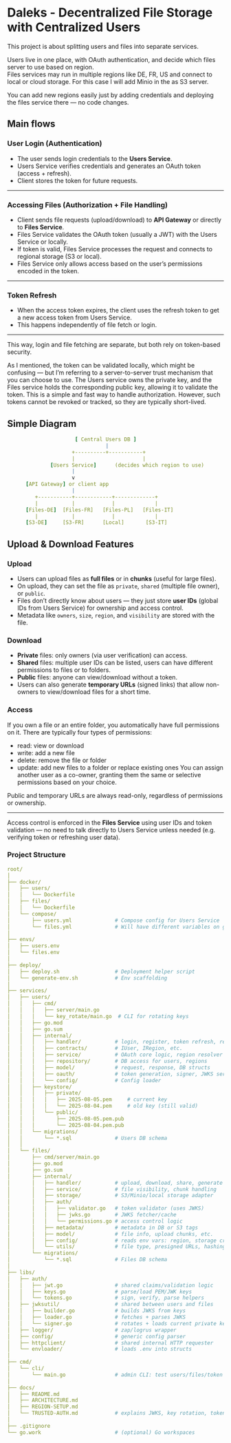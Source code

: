 # Daleks -  Decentralized File Storage with Centralized Users

This project is about splitting users and files into separate services. 

Users live in one place, with OAuth authentication, and decide which files server to use based on region.  
Files services may run in multiple regions like DE, FR, US and connect to local or cloud storage. 
For this case I will add Minio in the as S3 server.

You can add new regions easily just by adding credentials and deploying the files service there — no code changes.

## Main flows

### User Login (Authentication)
- The user sends login credentials to the **Users Service**.
- Users Service verifies credentials and generates an OAuth token (access + refresh).
- Client stores the token for future requests.

---

### Accessing Files (Authorization + File Handling)
- Client sends file requests (upload/download) to **API Gateway** or directly to **Files Service**.
- Files Service validates the OAuth token (usually a JWT) with the Users Service or locally.
- If token is valid, Files Service processes the request and connects to regional storage (S3 or local).
- Files Service only allows access based on the user’s permissions encoded in the token.

---

### Token Refresh
- When the access token expires, the client uses the refresh token to get a new access token from Users Service.
- This happens independently of file fetch or login.

---

This way, login and file fetching are separate, but both rely on token-based security.

As I mentioned, the token can be validated locally, which might be confusing — but I’m referring to a server-to-server 
trust mechanism that you can choose to use. The Users service owns the private key, and the Files service holds the 
corresponding public key, allowing it to validate the token. This is a simple and fast way to handle authorization. 
However, such tokens cannot be revoked or tracked, so they are typically short-lived.

## Simple Diagram
```yaml
                      [ Central Users DB ]
                                |
                     +----------+-----------+
                     |                      |
              [Users Service]      (decides which region to use)
                     |
                     v
      [API Gateway] or client app
                     |
         +-----------+------------+-------------+
         |           |            |             |
      [Files-DE]  [Files-FR]   [Files-PL]   [Files-IT]
         |           |            |             |
      [S3-DE]     [S3-FR]      [Local]       [S3-IT]

```

## Upload & Download Features

### Upload
- Users can upload files as **full files** or in **chunks** (useful for large files).
- On upload, they can set the file as `private`, `shared` (multiple file owner), or `public`.
- Files don’t directly know about users — they just store **user IDs** (global IDs from Users Service) for ownership and access control.
- Metadata like `owners`, `size`, `region`, and `visibility` are stored with the file.

### Download
- **Private** files: only owners (via user verification) can access.
- **Shared** files: multiple user IDs can be listed, users can have different permissions to files or to folders.
- **Public** files: anyone can view/download without a token.
- Users can also generate **temporary URLs** (signed links) that allow non-owners to view/download files for a short time.


### Access
If you own a file or an entire folder, you automatically have full permissions on it.
There are typically four types of permissions:
- read: view or download
- write: add a new file
- delete: remove the file or folder
- update: add new files to a folder or replace existing ones
You can assign another user as a co-owner, granting them the same or selective permissions based on your choice.

Public and temporary URLs are always read-only, regardless of permissions or ownership.

---

Access control is enforced in the **Files Service** using user IDs and token validation — no need to talk directly to Users Service unless needed (e.g. verifying token or refreshing user data).

### Project Structure
```yaml
root/
│
├── docker/
│   ├── users/
│   │   └── Dockerfile
│   ├── files/
│   │   └── Dockerfile
│   └── compose/
│       ├── users.yml              # Compose config for Users Service
│       └── files.yml              # Will have different variables on git for different regions, will choose&copy them while deploy
│
├── envs/
│   ├── users.env
│   └── files.env
│
├── deploy/
│   ├── deploy.sh                  # Deployment helper script
│   └── generate-env.sh            # Env scaffolding
│
├── services/
│   ├── users/
│   │   ├── cmd/
│   │   │   ├── server/main.go
│   │   │   └── key_rotate/main.go  # CLI for rotating keys
│   │   ├── go.mod
│   │   ├── go.sum
│   │   ├── internal/
│   │   │   ├── handler/           # login, register, token refresh, region routing
│   │   │   ├── contracts/         # IUser, IRegion, etc.
│   │   │   ├── service/           # OAuth core logic, region resolver
│   │   │   ├── repository/        # DB access for users, regions
│   │   │   ├── model/             # request, response, DB structs
│   │   │   ├── oauth/             # token generation, signer, JWKS server
│   │   │   └── config/            # Config loader
│   │   ├── keystore/
│   │   │   ├── private/
│   │   │   │   ├── 2025-08-05.pem     # current key
│   │   │   │   └── 2025-08-04.pem     # old key (still valid)
│   │   │   └── public/
│   │   │       ├── 2025-08-05.pem.pub
│   │   │       └── 2025-08-04.pem.pub
│   │   └── migrations/
│   │       └── *.sql              # Users DB schema
│   │
│   └── files/
│       ├── cmd/server/main.go
│       ├── go.mod
│       ├── go.sum
│       ├── internal/
│       │   ├── handler/           # upload, download, share, generate temp URL
│       │   ├── service/           # file visibility, chunk handling
│       │   ├── storage/           # S3/Minio/local storage adapter
│       │   ├── auth/
│       │   │   ├── validator.go   # token validator (uses JWKS)
│       │   │   ├── jwks.go        # JWKS fetcher/cache
│       │   │   └── permissions.go # access control logic
│       │   ├── metadata/          # metadata in DB or S3 tags
│       │   ├── model/             # file info, upload chunks, etc.
│       │   ├── config/            # reads env vars: region, storage creds
│       │   └── utils/             # file type, presigned URLs, hashing
│       └── migrations/
│           └── *.sql              # Files DB schema
│
├── libs/
│   ├── auth/
│   │   ├── jwt.go                 # shared claims/validation logic
│   │   ├── keys.go                # parse/load PEM/JWK keys
│   │   └── tokens.go              # sign, verify, parse helpers
│   ├── jwksutil/                  # shared between users and files
│   │   ├── builder.go             # builds JWKS from keys
│   │   ├── loader.go              # fetches + parses JWKS
│   │   └── signer.go              # rotates + loads current private key
│   ├── logger/                    # zap/logrus wrapper
│   ├── config/                    # generic config parser
│   ├── httpclient/                # shared internal HTTP requester
│   └── envloader/                 # loads .env into structs
│
├── cmd/
│   └── cli/
│       └── main.go                # admin CLI: test users/files/token validity
│
├── docs/
│   ├── README.md
│   ├── ARCHITECTURE.md
│   ├── REGION-SETUP.md
│   └── TRUSTED-AUTH.md            # explains JWKS, key rotation, token flows
│
├── .gitignore
└── go.work                        # (optional) Go workspaces
```
